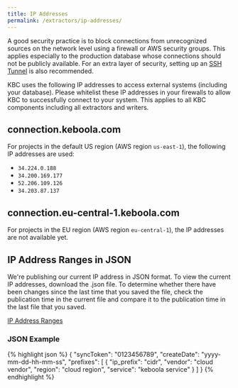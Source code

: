 ```yaml
---
title: IP Addresses
permalink: /extractors/ip-addresses/
---
```


A good security practice is to block connections from unrecognized sources on the network level using a firewall or AWS security groups. 
This applies especially to the production database whose connections should not be publicly available. 
For an extra layer of security, setting up an 
[SSH Tunnel](https://help.keboola.com/extractors/database/#connecting-to-database) is also recommended.

KBC uses the following IP addresses to access external systems (including your database). Please whitelist these IP addresses in your 
firewalls to allow KBC to successfully connect to your system. This applies to all KBC components
including all extractors and writers.

## connection.keboola.com
For projects in the default US region (AWS region `us-east-1`), the following IP addresses are used:

- `34.224.0.188`
- `34.200.169.177`
- `52.206.109.126`
- `34.203.87.137`

## connection.eu-central-1.keboola.com
For projects in the EU region (AWS region `eu-central-1`), the IP addresses are not available yet.

## IP Address Ranges in JSON

We're publishing our current IP address in JSON format. To view the current IP addresses, download the .json file. To determine whether there have been changes since the last time that you saved the file, check the publication time in the current file and compare it to the publication time in the last file that you saved.

[IP Address Ranges](https://help.keboola.com/extractors/ip-addresses/kbc-public-ip.json)

### JSON Example

{% highlight json %}
{
    "syncToken": "0123456789",
    "createDate": "yyyy-mm-dd-hh-mm-ss",
    "prefixes": [
        {
            "ip_prefix": "cidr",
            "vendor": "cloud vendor",
            "region": "cloud region",
            "service": "keboola service"
        }
    ]
}
{% endhighlight %}
